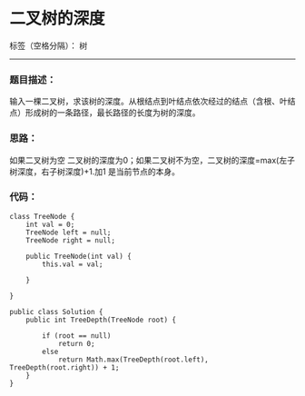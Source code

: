﻿# 二叉树的深度

标签（空格分隔）： 树

---

### 题目描述：
输入一棵二叉树，求该树的深度。从根结点到叶结点依次经过的结点（含根、叶结点）形成树的一条路径，最长路径的长度为树的深度。

### 思路：
如果二叉树为空 二叉树的深度为0；如果二叉树不为空，二叉树的深度=max(左子树深度，右子树深度)+1.加1 是当前节点的本身。

### 代码：
```
class TreeNode {
    int val = 0;
    TreeNode left = null;
    TreeNode right = null;

    public TreeNode(int val) {
        this.val = val;

    }

}

public class Solution {
    public int TreeDepth(TreeNode root) {

        if (root == null)
            return 0;
        else
            return Math.max(TreeDepth(root.left), TreeDepth(root.right)) + 1;
    }
}

```





